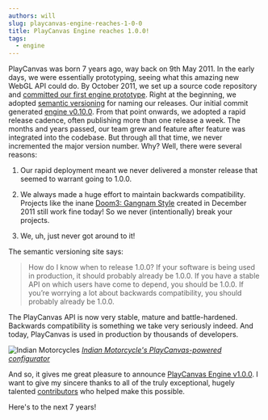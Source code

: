 ```yaml
---
authors: will
slug: playcanvas-engine-reaches-1-0-0
title: PlayCanvas Engine reaches 1.0.0!
tags:
  - engine
---
```


PlayCanvas was born 7 years ago, way back on 9th May 2011. In the early days, we were essentially prototyping, seeing what this amazing new WebGL API could do. By October 2011, we set up a source code repository and [committed our first engine prototype](https://github.com/playcanvas/engine/commit/e5bf014e). Right at the beginning, we adopted [semantic versioning](https://semver.org/) for naming our releases. Our initial commit generated [engine v0.10.0](https://code.playcanvas.com/playcanvas-0.10.0.js). From that point onwards, we adopted a rapid release cadence, often publishing more than one release a week. The months and years passed, our team grew and feature after feature was integrated into the codebase. But through all that time, we never incremented the major version number. Why? Well, there were several reasons:

1. Our rapid deployment meant we never delivered a monster release that seemed to warrant going to 1.0.0.

2. We always made a huge effort to maintain backwards compatibility. Projects like the inane [Doom3: Gangnam Style](https://playcanvas.com/project/23/overview/doom3-gangnam-style) created in December 2011 still work fine today! So we never (intentionally) break your projects.

3. We, uh, just never got around to it!

The semantic versioning site says:

> How do I know when to release 1.0.0? If your software is being used in production, it should probably already be 1.0.0. If you have a stable API on which users have come to depend, you should be 1.0.0. If you’re worrying a lot about backwards compatibility, you should probably already be 1.0.0.

The PlayCanvas API is now very stable, mature and battle-hardened. Backwards compatibility is something we take very seriously indeed. And today, PlayCanvas is used in production by thousands of developers.

![Indian Motorcycles](/img/indian-motorcycles.png)
_[Indian Motorcycle's PlayCanvas-powered configurator](https://www.indianmotorcycle.com/en-us/build-color/?selectedmodel=cruiser&CatalogContentId=724000__CatalogContent)_

And so, it gives me great pleasure to announce [PlayCanvas Engine v1.0.0](https://github.com/playcanvas/engine/releases/tag/v1.0.0). I want to give my sincere thanks to all of the truly exceptional, hugely talented [contributors](https://github.com/playcanvas/engine/graphs/contributors) who helped make this possible.

Here's to the next 7 years!
